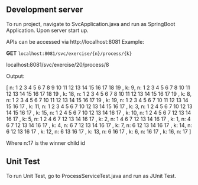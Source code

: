 
## Development server

To run project, navigate to SvcApplication.java and run as SpringBoot Application. Upon server start  up.

APIs can be accessed via http://localhost:8081
Example:

<b>GET</b>
`localhost:8081/svc/exercise/{n}/process/{k}`

localhost:8081/svc/exercise/20/process/8

Output:

[ n: 1 2 3 4 5 6 7 8 9 10 11 12 13 14 15 16 17 18 19 , k: 9, n: 1 2 3 4 5 6 7 8 10 11 12 13 14 15 16 17 18 19 , k: 18, n: 1 2 3 4 5 6 7 8 10 11 12 13 14 15 16 17 19 , k: 8, n: 1 2 3 4 5 6 7 10 11 12 13 14 15 16 17 19 , k: 19, n: 1 2 3 4 5 6 7 10 11 12 13 14 15 16 17 , k: 11, n: 1 2 3 4 5 6 7 10 12 13 14 15 16 17 , k: 3, n: 1 2 4 5 6 7 10 12 13 14 15 16 17 , k: 15, n: 1 2 4 5 6 7 10 12 13 14 16 17 , k: 10, n: 1 2 4 5 6 7 12 13 14 16 17 , k: 5, n: 1 2 4 6 7 12 13 14 16 17 , k: 2, n: 1 4 6 7 12 13 14 16 17 , k: 1, n: 4 6 7 12 13 14 16 17 , k: 4, n: 6 7 12 13 14 16 17 , k: 7, n: 6 12 13 14 16 17 , k: 14, n: 6 12 13 16 17 , k: 12, n: 6 13 16 17 , k: 13, n: 6 16 17 , k: 6, n: 16 17 , k: 16, n: 17 ]

Where n:17 is the winner child id

## Unit Test

To run Unit Test, go to ProcessServiceTest.java and run as JUnit Test.

